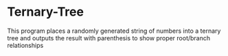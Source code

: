 # Ternary-Tree
This program places a randomly generated string of numbers into a ternary tree and outputs the result with parenthesis to show proper root/branch relationships
